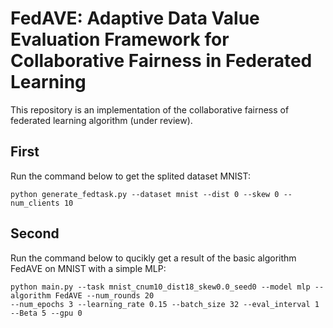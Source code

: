 # FedAVE: Adaptive Data Value Evaluation Framework for Collaborative Fairness in Federated Learning 
This repository is an implementation of the collaborative fairness of federated learning algorithm (under review).

## First
Run the command below to get the splited dataset MNIST:
```
python generate_fedtask.py --dataset mnist --dist 0 --skew 0 --num_clients 10
```

## Second
Run the command below to qucikly get a result of the basic algorithm FedAVE on MNIST with a simple MLP:
```
python main.py --task mnist_cnum10_dist18_skew0.0_seed0 --model mlp --algorithm FedAVE --num_rounds 20
--num_epochs 3 --learning_rate 0.15 --batch_size 32 --eval_interval 1 --Beta 5 --gpu 0
```
